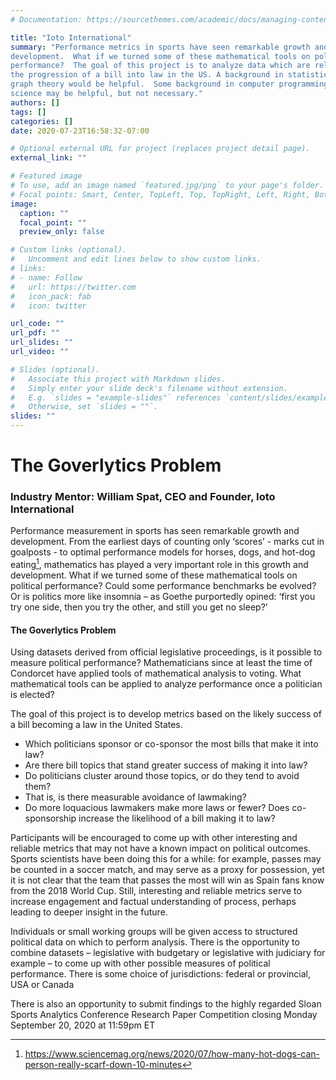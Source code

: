 ```yaml
---
# Documentation: https://sourcethemes.com/academic/docs/managing-content/

title: "Ioto International"
summary: "Performance metrics in sports have seen remarkable growth and
development.  What if we turned some of these mathematical tools on political
performance?  The goal of this project is to analyze data which are related to
the progression of a bill into law in the US. A background in statistics or
graph theory would be helpful.  Some background in computer programming or data
science may be helpful, but not necessary."
authors: []
tags: []
categories: []
date: 2020-07-23T16:58:32-07:00

# Optional external URL for project (replaces project detail page).
external_link: ""

# Featured image
# To use, add an image named `featured.jpg/png` to your page's folder.
# Focal points: Smart, Center, TopLeft, Top, TopRight, Left, Right, BottomLeft, Bottom, BottomRight.
image:
  caption: ""
  focal_point: ""
  preview_only: false

# Custom links (optional).
#   Uncomment and edit lines below to show custom links.
# links:
# - name: Follow
#   url: https://twitter.com
#   icon_pack: fab
#   icon: twitter

url_code: ""
url_pdf: ""
url_slides: ""
url_video: ""

# Slides (optional).
#   Associate this project with Markdown slides.
#   Simply enter your slide deck's filename without extension.
#   E.g. `slides = "example-slides"` references `content/slides/example-slides.md`.
#   Otherwise, set `slides = ""`.
slides: ""
---
```



# The Goverlytics Problem

### Industry Mentor: William Spat, CEO and Founder, Ioto International

Performance measurement in sports has seen remarkable growth and development.
From the earliest days of counting only ‘scores’ - marks cut in goalposts - to
optimal performance models for horses, dogs, and hot-dog eating[^1], mathematics
has played a very important role in this growth and development.  What if we
turned some of these mathematical tools on political performance?  Could some
performance benchmarks be evolved?  Or is politics more like insomnia – as
Goethe purportedly opined: ‘first you try one side, then you try the other, and
still you get no sleep?’

#### The Goverlytics Problem

Using datasets derived from official legislative proceedings, is it possible to
measure political performance?  Mathematicians since at least the time of
Condorcet have applied tools of mathematical analysis to voting.  What
mathematical tools can be applied to analyze performance once a politician is
elected?

The goal of this project is to develop metrics based on the likely success of a
bill becoming a law in the United States.

* Which politicians sponsor or co-sponsor the most bills that make it into law?  
* Are there bill topics that stand greater success of making it into law?  
* Do politicians cluster around those topics, or do they tend to avoid them?  
* That is, is there measurable avoidance of lawmaking?  
* Do more loquacious lawmakers make more laws or fewer? Does co-sponsorship
  increase the likelihood of a bill making it to law?  

Participants will be encouraged to come up with other interesting and reliable
metrics that may not have a known impact on political outcomes. Sports
scientists have been doing this for a while: for example, passes may be counted
in a soccer match, and may serve as a proxy for possession, yet it is not clear
that the team that passes the most will win as Spain fans know from the 2018
World Cup.  Still, interesting and reliable metrics serve to increase engagement
and factual understanding of process, perhaps leading to deeper
insight in the future.

Individuals or small working groups will be given access to structured political
data on which to perform analysis.  There is the opportunity to combine datasets
– legislative with budgetary or legislative with judiciary for example – to come
up with other possible measures of political performance.  There is some choice
of jurisdictions: federal or provincial, USA or Canada

There is also an opportunity to submit findings to the highly regarded Sloan
Sports Analytics Conference Research Paper Competition closing Monday September
20, 2020 at 11:59pm ET

[^1]: https://www.sciencemag.org/news/2020/07/how-many-hot-dogs-can-person-really-scarf-down-10-minutes
